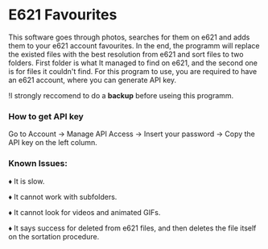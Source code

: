 # E621 Favourites

This software goes through photos, searches for them on e621 and adds them to your e621 account favourites.
In the end, the programm will replace the existed files with the best resolution from e621 and sort files to two folders. First folder is what It managed to find on e621, and the second one is for files it couldn't find.
For this program to use, you are required to have an e621 account, where you can generate API key.

!I strongly reccomend to do a **backup** before useing this programm.

### How to get API key
Go to Account → Manage API Access → Insert your password → Copy the API key on the left column.

### Known Issues:

♦ It is slow.

♦ It cannot work with subfolders.

♦ It cannot look for videos and animated GIFs.

♦ It says success for deleted from e621 files, and then deletes the file itself on the sortation procedure.
